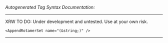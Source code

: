 _Autogenerated Tag Syntax Documentation:_

---
XRW TO DO: Under development and untested. Use at your own risk.

```
<AppendRotamerSet name="(&string;)" />
```



---
